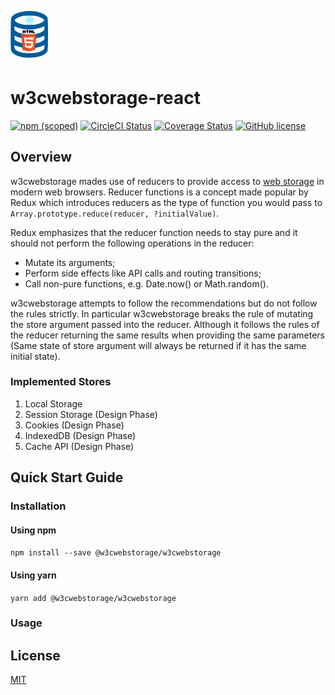<a href="" target="__blank"><img alt="w3cwebstorage" src="logo.svg" width="60" /></a>

# w3cwebstorage-react

[![npm (scoped)](https://img.shields.io/npm/v/@w3cwebstorage/w3cwebstorage-react)](https://www.npmjs.com/package/@w3cwebstorage/w3cwebstorage-react)
[![CircleCI Status](https://img.shields.io/circleci/build/github/w3cwebstorage/w3cwebstorage-react)](https://circleci.com/gh/w3cwebstorage/w3cwebstorage-react)
[![Coverage Status](https://coveralls.io/repos/github/w3cwebstorage/w3cwebstorage-react/badge.svg)](https://coveralls.io/github/w3cwebstorage/w3cwebstorage-react)
[![GitHub license](https://img.shields.io/badge/license-MIT-blue.svg)](LICENSE)

## Overview

w3cwebstorage mades use of reducers to provide access to <a href="https://developers.google.com/web/fundamentals/instant-and-offline/web-storage">web storage</a> in modern web browsers. Reducer functions is a concept made popular by Redux which introduces reducers as the type of function you would pass to `Array.prototype.reduce(reducer, ?initialValue)`.

Redux emphasizes that the reducer function needs to stay pure and it should not perform the following operations in the reducer:

- Mutate its arguments;
- Perform side effects like API calls and routing transitions;
- Call non-pure functions, e.g. Date.now() or Math.random().

w3cwebstorage attempts to follow the recommendations but do not follow the rules strictly. In particular w3cwebstorage breaks the rule of mutating the store argument passed into the reducer. Although it follows the rules of the reducer returning the same results when providing the same parameters (Same state of store argument will always be returned if it has the same initial state).

### Implemented Stores

1. Local Storage
2. Session Storage (Design Phase)
3. Cookies (Design Phase)
4. IndexedDB (Design Phase)
5. Cache API (Design Phase)

## Quick Start Guide

### Installation

#### Using npm

`npm install --save @w3cwebstorage/w3cwebstorage`

#### Using yarn

`yarn add @w3cwebstorage/w3cwebstorage`

### Usage

## License

[MIT](LICENSE.md)
